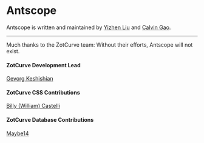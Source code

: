 # Antscope
Antscope is written and maintained by [Yizhen Liu](https://github.com/imliuyzh) and [Calvin Gao](https://github.com/calvin-gao).


_________________

Much thanks to the ZotCurve team: Without their efforts, Antscope will not exist.
#### ZotCurve Development Lead
[Gevorg Keshishian](https://github.com/keshishi)


#### ZotCurve CSS Contributions
[Billy (William) Castelli](https://github.com/billycastelli)


#### ZotCurve Database Contributions
[Maybe14](https://github.com/Maybe14)

